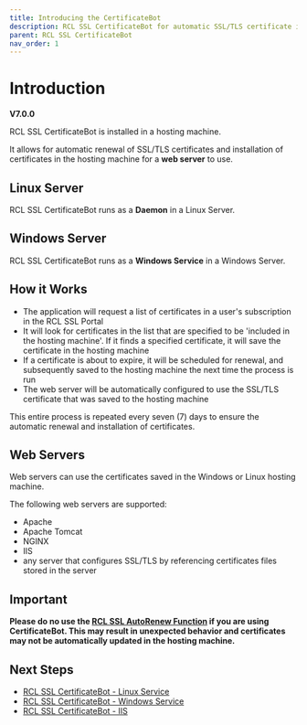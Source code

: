 ```yaml
---
title: Introducing the CertificateBot
description: RCL SSL CertificateBot for automatic SSL/TLS certificate installation and renewal in Linux and Windows servers
parent: RCL SSL CertificateBot
nav_order: 1
---
```


# Introduction
**V7.0.0**

RCL SSL CertificateBot is installed in a hosting machine. 

It allows for automatic renewal of SSL/TLS certificates and installation of certificates in the hosting machine for a **web server** to use.

## Linux Server

RCL SSL CertificateBot runs as a **Daemon** in a Linux Server.

## Windows Server

RCL SSL CertificateBot runs as a **Windows Service** in a Windows Server.

## How it Works

- The application will request a list of certificates in a user's subscription in the RCL SSL Portal
- It will look for certificates in the list that are specified to be 'included in the hosting machine'. If it finds a specified certificate, it will save the certificate in the hosting machine
- If a certificate is about to expire, it will be scheduled for renewal, and subsequently saved to the hosting machine the next time the process is run
- The web server will be automatically configured to use the SSL/TLS certificate that was saved to the hosting machine

This entire process is repeated every seven (7) days to ensure the automatic renewal and installation of certificates.

## Web Servers
Web servers can use the certificates saved in the Windows or Linux hosting machine.

The following web servers are supported:

- Apache
- Apache Tomcat
- NGINX
- IIS
- any server that configures SSL/TLS by referencing certificates files stored in the server

## Important
**Please do no use the [RCL SSL AutoRenew Function](../autorenew/autorenew.md) if you are using CertificateBot. This may result in unexpected behavior and certificates may not be automatically updated in the hosting machine.**

## Next Steps

- [RCL SSL CertificateBot - Linux Service](./linux-daemon)
- [RCL SSL CertificateBot - Windows Service](./windows-service)
- [RCL SSL CertificateBot - IIS](./iis.md)


